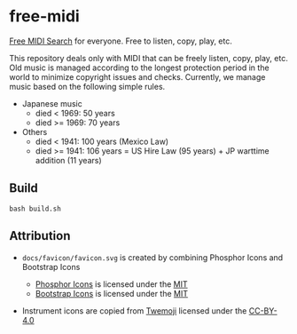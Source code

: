 # free-midi

[Free MIDI Search](https://marmooo.github.io/free-midi/) for everyone. Free to
listen, copy, play, etc.

This repository deals only with MIDI that can be freely listen, copy, play, etc.
Old music is managed according to the longest protection period in the world to
minimize copyright issues and checks. Currently, we manage music based on the
following simple rules.

- Japanese music
  - died < 1969: 50 years
  - died >= 1969: 70 years
- Others
  - died < 1941: 100 years (Mexico Law)
  - died >= 1941: 106 years = US Hire Law (95 years) + JP warttime addition (11
    years)

## Build

```
bash build.sh
```

## Attribution

- `docs/favicon/favicon.svg` is created by combining Phosphor Icons and
  Bootstrap Icons
  - [Phosphor Icons](https://github.com/phosphor-icons/phosphor-icons) is
    licensed under the
    [MIT](https://github.com/phosphor-icons/phosphor-icons/blob/master/LICENSE)
  - [Bootstrap Icons](https://github.com/twbs/icons) is licensed under the
    [MIT](https://github.com/twbs/icons/blob/main/LICENSE.md)

- Instrument icons are copied from [Twemoji](https://github.com/twitter/twemoji)
  licensed under the
  [CC-BY-4.0](https://github.com/twitter/twemoji/blob/master/LICENSE-GRAPHICS)
